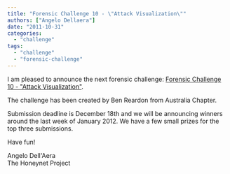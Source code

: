 ```yaml
---
title: "Forensic Challenge 10 - \"Attack Visualization\""
authors: ["Angelo Dellaera"]
date: "2011-10-31"
categories: 
  - "challenge"
tags: 
  - "challenge"
  - "forensic-challenge"
---
```


I am pleased to announce the next forensic challenge: [Forensic Challenge 10 - "Attack Visualization"](https://www.honeynet.org/node/781).  
  
The challenge has been created by Ben Reardon from Australia Chapter.  
  
Submission deadline is December 18th and we will be announcing winners around the last week of January 2012. We have a few small prizes for the top three submissions.  
  
Have fun!  
  
Angelo Dell'Aera  
The Honeynet Project
